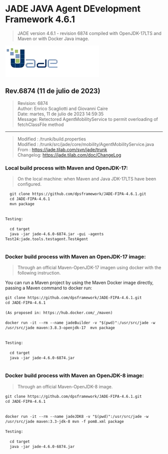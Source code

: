 # JADE JAVA Agent DEvelopment Framework 4.6.1

> JADE version 4.6.1 - revision 6874 compiled with OpenJDK-17LTS and Maven or with Docker Java image.

![JADE version 4.6.1 - revision 6874 compiled with OpenJDK-17LTS](./images/logoJade.png)

## Rev.6874 (11 de julio de 2023)

> Revision: 6874<br>
  Author: Enrico Scagliotti and Giovanni Caire<br>
  Date: martes, 11 de julio de 2023 14:59:35<br>
  Message: Retectored AgentMobilityService to permit overloading of fetchClassFile method

----

> Modified : /trunk/build.properties<br>
  Modified : /trunk/src/jade/core/mobility/AgentMobilityService.java<br>
  From     : https://jade.tilab.com/svn/jade/trunk<br>
  Changelog: https://jade.tilab.com/doc/ChangeLog<br>





### Local build process with Maven and OpenJDK-17:

> On the local machine: when Maven and Java JDK-17LTS have been configured.


```shell
  git clone https://github.com/dpsframework/JADE-FIPA-4.6.1.git
  cd JADE-FIPA-4.6.1
  mvn package
  
  
Testing: 

  cd target
  java -jar jade-4.6.0-6874.jar -gui -agents Test24:jade.tools.testagent.TestAgent
  
```

### Docker build process with Maven an OpenJDK-17 image:

> Through an official Maven-OpenJDK-17 imagen using docker with the following instruction.

You can run a Maven project by using the Maven Docker image directly, passing a Maven command to docker run:

```
git clone https://github.com/dpsframework/JADE-FIPA-4.6.1.git
cd JADE-FIPA-4.6.1

(As proposed in: https://hub.docker.com/_/maven)

docker run -it --rm --name jadeBuilder -v "$(pwd)":/usr/src/jade -w /usr/src/jade maven:3.8.3-openjdk-17  mvn package


Testing: 

  cd target
  java -jar jade-4.6.0-6874.jar 


```

### Docker build process with Maven an OpenJDK-8 image:

> Through an official Maven-OpenJDK-8 image.

```
git clone https://github.com/dpsframework/JADE-FIPA-4.6.1.git
cd JADE-FIPA-4.6.1


docker run -it --rm --name jadeJDK8 -v "$(pwd)":/usr/src/jade -w /usr/src/jade maven:3.3-jdk-8 mvn -f pom8.xml package

Testing: 

  cd target
  java -jar jade-4.6.0-6874.jar 

```



